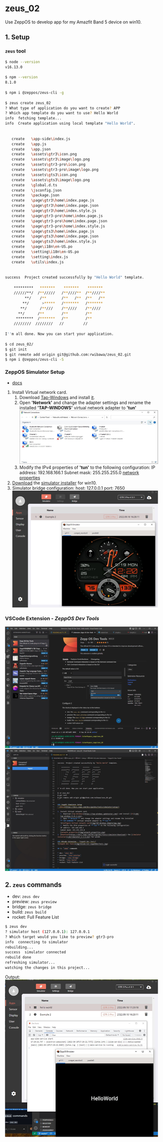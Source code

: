 # zeus_02

Use ZeppOS to develop app for my Amazfit Band 5 device on win10.

## 1. Setup

### `zeus` tool

```sh
$ node --version
v16.13.0

$ npm --version
8.1.0

$ npm i @zeppos/zeus-cli -g

$ zeus create zeus_02
? What type of application do you want to create? APP    
? Which app template do you want to use? Hello World
info  fetching template...
info  Create application using local template "Hello World".


   create   \app-side\index.js
   create   \app.js
   create   \app.json
   create   \assets\gtr3\icon.png
   create   \assets\gtr3\image\logo.png
   create   \assets\gtr3-pro\icon.png
   create   \assets\gtr3-pro\image\logo.png
   create   \assets\gts3\icon.png
   create   \assets\gts3\image\logo.png
   create   \global.d.ts
   create   \jsconfig.json
   create   \package.json
   create   \page\gtr3\home\index.page.js
   create   \page\gtr3\home\index.page.json
   create   \page\gtr3\home\index.style.js
   create   \page\gtr3-pro\home\index.page.js
   create   \page\gtr3-pro\home\index.page.json
   create   \page\gtr3-pro\home\index.style.js
   create   \page\gts3\home\index.page.js
   create   \page\gts3\home\index.page.json
   create   \page\gts3\home\index.style.js
   create   \page\i18n\en-US.po
   create   \setting\i18n\en-US.po
   create   \setting\index.js
   create   \utils\index.js


success  Project created successfully by "Hello World" template.

    *********   *******    *******    ******* 
    //////**/  /**/////   /**////**  /**////**
         **/    /**       /**   /**  /**   /**
        **/      >*****   /*******   /******* 
       **/      /**///    /**////    /**////  
      **/      /**        /**        /**      
     ********  /*******   /**        /**      
    ////////  ////////   //         //       

I''m all done. Now you can start your application.

$ cd zeus_02/
$ git init
$ git remote add origin git@github.com:rwibawa/zeus_02.git
$ npm i @zeppos/zeus-cli -S
```

### ZeppOS Simulator Setup

* [docs](https://docs.zepp.com/docs/guides/tools/simulator/setup/)

1. Install Virtual network card.
   1. Download [Tap-Windows](https://tap-windows.updatestar.com/) and install [it](sdk/tap-windows-9.21.2.exe).
   2. Open **'Network'** and change the adapter settings and rename the installed **'TAP-WINDOWS'** virtual network adapter to **'tun'**
   ![Configure Virtual network card](img/TAP-Windows-Adapterjpg.jpg)
   3. Modify the IPv4 properties of **'tun'** to the following configuration:
   IP address: 192.168.166.1
   Subnet mask: 255.255.255.0
   [network properties](img/network_properties.png)
2. [Download](https://docs.zepp.com/docs/guides/tools/simulator/download/) the [simulator installer](sdk/simulator_1.1.6.exe) for win10.
3. Simulator bridge configuration:
host: 127.0.0.1
port: 7650
![Win10 Simulator](img/Simulator-Win10.jpg)

### VSCode Extension - *ZeppOS Dev Tools*

![ZeppOS Dev Tools](img/VSCode-Ext-ZeppOSDevTools.jpg)
![ZeppOS Dev Tools - tab](img/VSCode-Ext-ZeppOSDevTools-Tab.jpg)

## 2. `zeus` commands

* dev: `zeus dev`
* preview: `zeus preview`
* bridge: `zeus bridge`
* build: `zeus build`
* rocket: Full Feature List

```sh
$ zeus dev
? simulator host (127.0.0.1): 127.0.0.1
? Which target would you like to preview? gtr3-pro
info  connecting to simulator
rebuilding...
success  simulator connected
rebuild done
refreshing simulator...
watching the changes in this project...
```

Output:
![Hello-World](img/Hello-World.jpg)
